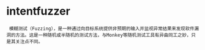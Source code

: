 # intentfuzzer
     模糊测试（Fuzzing），是一种通过向目标系统提供非预期的输入并监视异常结果来发现软件漏洞的方法。这是一种随机或半随机的测试方法，与Monkey等随机测试工具有异曲同工之妙，只是其关注点不同。
